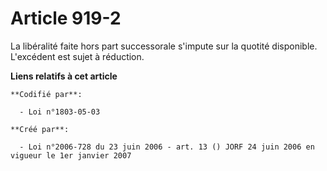 # Article 919-2

La libéralité faite hors part successorale s'impute sur la quotité disponible. L'excédent est sujet à réduction.

**Liens relatifs à cet article**

	**Codifié par**:

	  - Loi n°1803-05-03

	**Créé par**:

	  - Loi n°2006-728 du 23 juin 2006 - art. 13 () JORF 24 juin 2006 en vigueur le 1er janvier 2007

